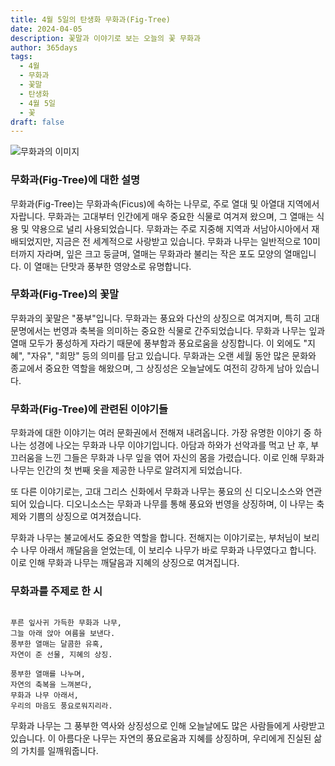```yaml
---
title: 4월 5일의 탄생화 무화과(Fig-Tree)
date: 2024-04-05
description: 꽃말과 이야기로 보는 오늘의 꽃 무화과
author: 365days
tags:
  - 4월
  - 무화과
  - 꽃말
  - 탄생화
  - 4월 5일
  - 꽃
draft: false
---
```




![무화과의 이미지](https://cdn.pixabay.com/photo/2016/09/10/08/09/fig-tree-1658686_640.jpg#center)


### 무화과(Fig-Tree)에 대한 설명

무화과(Fig-Tree)는 무화과속(Ficus)에 속하는 나무로, 주로 열대 및 아열대 지역에서 자랍니다. 무화과는 고대부터 인간에게 매우 중요한 식물로 여겨져 왔으며, 그 열매는 식용 및 약용으로 널리 사용되었습니다. 무화과는 주로 지중해 지역과 서남아시아에서 재배되었지만, 지금은 전 세계적으로 사랑받고 있습니다. 무화과 나무는 일반적으로 10미터까지 자라며, 잎은 크고 둥글며, 열매는 무화과라 불리는 작은 포도 모양의 열매입니다. 이 열매는 단맛과 풍부한 영양소로 유명합니다.

### 무화과(Fig-Tree)의 꽃말

무화과의 꽃말은 "풍부"입니다. 무화과는 풍요와 다산의 상징으로 여겨지며, 특히 고대 문명에서는 번영과 축복을 의미하는 중요한 식물로 간주되었습니다. 무화과 나무는 잎과 열매 모두가 풍성하게 자라기 때문에 풍부함과 풍요로움을 상징합니다. 이 외에도 "지혜", "자유", "희망" 등의 의미를 담고 있습니다. 무화과는 오랜 세월 동안 많은 문화와 종교에서 중요한 역할을 해왔으며, 그 상징성은 오늘날에도 여전히 강하게 남아 있습니다.

### 무화과(Fig-Tree)에 관련된 이야기들

무화과에 대한 이야기는 여러 문화권에서 전해져 내려옵니다. 가장 유명한 이야기 중 하나는 성경에 나오는 무화과 나무 이야기입니다. 아담과 하와가 선악과를 먹고 난 후, 부끄러움을 느낀 그들은 무화과 나무 잎을 엮어 자신의 몸을 가렸습니다. 이로 인해 무화과 나무는 인간의 첫 번째 옷을 제공한 나무로 알려지게 되었습니다.

또 다른 이야기로는, 고대 그리스 신화에서 무화과 나무는 풍요의 신 디오니소스와 연관되어 있습니다. 디오니소스는 무화과 나무를 통해 풍요와 번영을 상징하며, 이 나무는 축제와 기쁨의 상징으로 여겨졌습니다.

무화과 나무는 불교에서도 중요한 역할을 합니다. 전해지는 이야기로는, 부처님이 보리수 나무 아래서 깨달음을 얻었는데, 이 보리수 나무가 바로 무화과 나무였다고 합니다. 이로 인해 무화과 나무는 깨달음과 지혜의 상징으로 여겨집니다.

### 무화과를 주제로 한 시

```

푸른 잎사귀 가득한 무화과 나무,  
그늘 아래 앉아 여름을 보낸다.  
풍부한 열매는 달콤한 유혹,  
자연이 준 선물, 지혜의 상징.

풍부한 열매를 나누며,  
자연의 축복을 느껴본다,  
무화과 나무 아래서,  
우리의 마음도 풍요로워지리라.
```

무화과 나무는 그 풍부한 역사와 상징성으로 인해 오늘날에도 많은 사람들에게 사랑받고 있습니다. 이 아름다운 나무는 자연의 풍요로움과 지혜를 상징하며, 우리에게 진실된 삶의 가치를 일깨워줍니다.


